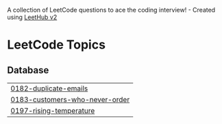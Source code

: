 A collection of LeetCode questions to ace the coding interview! - Created using [LeetHub v2](https://github.com/arunbhardwaj/LeetHub-2.0)
<!---LeetCode Topics Start-->
# LeetCode Topics
## Database
|  |
| ------- |
| [0182-duplicate-emails](https://github.com/Preetbbhalala/Leetcode/tree/master/0182-duplicate-emails) |
| [0183-customers-who-never-order](https://github.com/Preetbbhalala/Leetcode/tree/master/0183-customers-who-never-order) |
| [0197-rising-temperature](https://github.com/Preetbbhalala/Leetcode/tree/master/0197-rising-temperature) |
<!---LeetCode Topics End-->